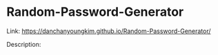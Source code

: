 # Random-Password-Generator

Link: https://danchanyoungkim.github.io/Random-Password-Generator/

Description:
